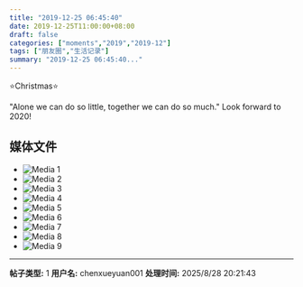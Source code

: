 ```yaml
---
title: "2019-12-25 06:45:40"
date: 2019-12-25T11:00:00+08:00
draft: false
categories: ["moments","2019","2019-12"]
tags: ["朋友圈","生活记录"]
summary: "2019-12-25 06:45:40..."
---
```


⭐Christmas⭐

"Alone we can do so little, together we can do so much." Look forward to 2020!

## 媒体文件

- ![Media 1](/Moments/photos/2019-12-25/201912250645400.jpg)
- ![Media 2](/Moments/photos/2019-12-25/201912250645401.jpg)
- ![Media 3](/Moments/photos/2019-12-25/201912250645402.jpg)
- ![Media 4](/Moments/photos/2019-12-25/201912250645403.jpg)
- ![Media 5](/Moments/photos/2019-12-25/201912250645404.jpg)
- ![Media 6](/Moments/photos/2019-12-25/201912250645405.jpg)
- ![Media 7](/Moments/photos/2019-12-25/201912250645406.jpg)
- ![Media 8](/Moments/photos/2019-12-25/201912250645407.jpg)
- ![Media 9](/Moments/photos/2019-12-25/201912250645408.jpg)

---

**帖子类型:** 1
**用户名:** chenxueyuan001
**处理时间:** 2025/8/28 20:21:43
